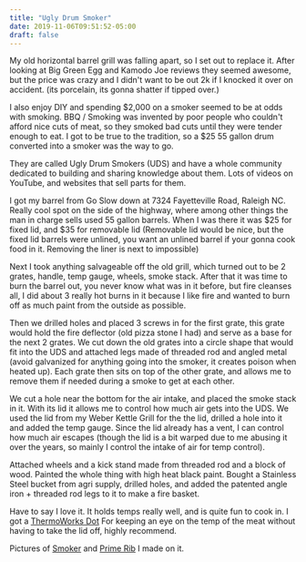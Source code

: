 ```yaml
---
title: "Ugly Drum Smoker"
date: 2019-11-06T09:51:52-05:00
draft: false
---
```



My old horizontal barrel grill was falling apart, so I set out to replace it. After looking at Big Green Egg and Kamodo Joe reviews they seemed awesome, but the price was crazy and I didn't want to be out 2k if I knocked it over on accident. (its porcelain, its gonna shatter if tipped over.)

I also enjoy DIY and spending $2,000 on a smoker seemed to be at odds with smoking. BBQ / Smoking was invented by poor people who couldn't afford nice cuts of meat, so they smoked bad cuts until they were tender enough to eat. I got to be true to the tradition, so a $25 55 gallon drum converted into a smoker was the way to go.

They are called Ugly Drum Smokers (UDS) and have a whole community dedicated to building and sharing knowledge about them. Lots of videos on YouTube, and websites that sell parts for them.

I got my barrel from Go Slow down at 7324 Fayetteville Road, Raleigh NC. Really cool spot on the side of the highway, where among other things the man in charge sells used 55 gallon barrels. When I was there it was $25 for fixed lid, and $35 for removable lid (Removable lid would be nice, but the fixed lid barrels were unlined, you want an unlined barrel if your gonna cook food in it. Removing the liner is next to impossible)

Next I took anything salvageable off the old grill, which turned out to be 2 grates, handle, temp gauge, wheels, smoke stack. After that it was time to burn the barrel out, you never know what was in it before, but fire cleanses all, I did about 3 really hot burns in it because I like fire and wanted to burn off as much paint from the outside as possible.

Then we drilled holes and placed 3 screws in for the first grate, this grate would hold the fire deflector (old pizza stone I had) and serve as a base for the next 2 grates. We cut down the old grates into a circle shape that would fit into the UDS and attached legs made of threaded rod and angled metal (avoid galvanized for anything going into the smoker, it creates poison when heated up). Each grate then sits on top of the other grate, and allows me to remove them if needed during a smoke to get at each other.

We cut a hole near the bottom for the air intake, and placed the smoke stack in it. With its lid it allows me to control how much air gets into the UDS. We used the lid from my Weber Kettle Grill for the the lid, drilled a hole into it and added the temp gauge. Since the lid already has a vent, I can control how much air escapes (though the lid is a bit warped due to me abusing it over the years, so mainly I control the intake of air for temp control).

Attached wheels and a kick stand made from threaded rod and a block of wood. Painted the whole thing with high heat black paint. Bought a Stainless Steel bucket from agri supply, drilled holes, and added the patented angle iron + threaded rod legs to it to make a fire basket.

Have to say I love it. It holds temps really well, and is quite fun to cook in. I got a [ThermoWorks Dot](https://www.thermoworks.com/DOT) For keeping an eye on the temp of the meat without having to take the lid off, highly recommend.

Pictures of [Smoker](https://imgur.com/a/16rb01n) and [Prime Rib](https://imgur.com/a/I2E86VN) I made on it.
